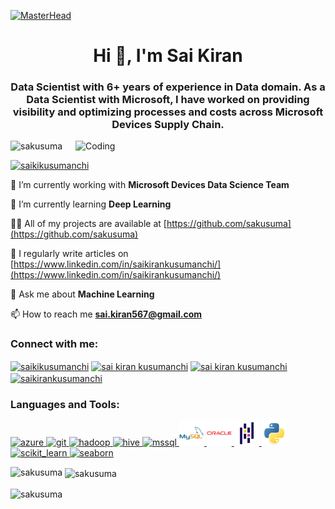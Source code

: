 [![MasterHead](https://media-exp1.licdn.com/dms/image/C5616AQGfd6NXNmHSog/profile-displaybackgroundimage-shrink_350_1400/0/1604135532551?e=1667433600&v=beta&t=_D6kgIqS_38mKJYJ0q83oZlKwf6KyDPA2rcqYcAwzDM)](https://www.linkedin.com/in/saikirankusumanchi/)
<h1 align="center">Hi 👋, I'm Sai Kiran</h1>
<h3 align="center">Data Scientist with 6+ years of experience in Data domain. As a Data Scientist with Microsoft, I have worked on providing visibility and optimizing processes and costs across Microsoft Devices Supply Chain.</h3>

<img align="right" alt="Coding" width="400" src="https://rpg.ifi.uzh.ch/img/projects/learning/deepLearning.gif">
<p align="left"> <img src="https://komarev.com/ghpvc/?username=sakusuma&label=Profile%20views&color=0e75b6&style=flat" alt="sakusuma" /> </p>

<p align="left"> <a href="https://twitter.com/saikikusumanchi" target="blank"><img src="https://img.shields.io/twitter/follow/saikikusumanchi?logo=twitter&style=for-the-badge" alt="saikikusumanchi" /></a> </p>

🔭 I’m currently working with **Microsoft Devices Data Science Team**

🌱 I’m currently learning **Deep Learning**

👨‍💻 All of my projects are available at [https://github.com/sakusuma](https://github.com/sakusuma)

📝 I regularly write articles on [https://www.linkedin.com/in/saikirankusumanchi/](https://www.linkedin.com/in/saikirankusumanchi/)

💬 Ask me about **Machine Learning**

📫 How to reach me **sai.kiran567@gmail.com**

<h3 align="left">Connect with me:</h3>
<p align="left">
<a href="https://twitter.com/saikikusumanchi" target="blank"><img align="center" src="https://raw.githubusercontent.com/rahuldkjain/github-profile-readme-generator/master/src/images/icons/Social/twitter.svg" alt="saikikusumanchi" height="30" width="40" /></a>
<a href="https://linkedin.com/in/sai kiran kusumanchi" target="blank"><img align="center" src="https://raw.githubusercontent.com/rahuldkjain/github-profile-readme-generator/master/src/images/icons/Social/linked-in-alt.svg" alt="sai kiran kusumanchi" height="30" width="40" /></a>
<a href="https://fb.com/sai kiran kusumanchi" target="blank"><img align="center" src="https://raw.githubusercontent.com/rahuldkjain/github-profile-readme-generator/master/src/images/icons/Social/facebook.svg" alt="sai kiran kusumanchi" height="30" width="40" /></a>
<a href="https://instagram.com/saikirankusumanchi" target="blank"><img align="center" src="https://raw.githubusercontent.com/rahuldkjain/github-profile-readme-generator/master/src/images/icons/Social/instagram.svg" alt="saikirankusumanchi" height="30" width="40" /></a>
</p>

<h3 align="left">Languages and Tools:</h3>
<p align="left"> <a href="https://azure.microsoft.com/en-in/" target="_blank" rel="noreferrer"> <img src="https://www.vectorlogo.zone/logos/microsoft_azure/microsoft_azure-icon.svg" alt="azure" width="40" height="40"/> </a> <a href="https://git-scm.com/" target="_blank" rel="noreferrer"> <img src="https://www.vectorlogo.zone/logos/git-scm/git-scm-icon.svg" alt="git" width="40" height="40"/> </a> <a href="https://hadoop.apache.org/" target="_blank" rel="noreferrer"> <img src="https://www.vectorlogo.zone/logos/apache_hadoop/apache_hadoop-icon.svg" alt="hadoop" width="40" height="40"/> </a> <a href="https://hive.apache.org/" target="_blank" rel="noreferrer"> <img src="https://www.vectorlogo.zone/logos/apache_hive/apache_hive-icon.svg" alt="hive" width="40" height="40"/> </a> <a href="https://www.microsoft.com/en-us/sql-server" target="_blank" rel="noreferrer"> <img src="https://www.svgrepo.com/show/303229/microsoft-sql-server-logo.svg" alt="mssql" width="40" height="40"/> </a> <a href="https://www.mysql.com/" target="_blank" rel="noreferrer"> <img src="https://raw.githubusercontent.com/devicons/devicon/master/icons/mysql/mysql-original-wordmark.svg" alt="mysql" width="40" height="40"/> </a> <a href="https://www.oracle.com/" target="_blank" rel="noreferrer"> <img src="https://raw.githubusercontent.com/devicons/devicon/master/icons/oracle/oracle-original.svg" alt="oracle" width="40" height="40"/> </a> <a href="https://pandas.pydata.org/" target="_blank" rel="noreferrer"> <img src="https://raw.githubusercontent.com/devicons/devicon/2ae2a900d2f041da66e950e4d48052658d850630/icons/pandas/pandas-original.svg" alt="pandas" width="40" height="40"/> </a> <a href="https://www.python.org" target="_blank" rel="noreferrer"> <img src="https://raw.githubusercontent.com/devicons/devicon/master/icons/python/python-original.svg" alt="python" width="40" height="40"/> </a> <a href="https://scikit-learn.org/" target="_blank" rel="noreferrer"> <img src="https://upload.wikimedia.org/wikipedia/commons/0/05/Scikit_learn_logo_small.svg" alt="scikit_learn" width="40" height="40"/> </a> <a href="https://seaborn.pydata.org/" target="_blank" rel="noreferrer"> <img src="https://seaborn.pydata.org/_images/logo-mark-lightbg.svg" alt="seaborn" width="40" height="40"/> </a> </p>

<p><img align="left" src="https://github-readme-stats.vercel.app/api/top-langs?username=sakusuma&show_icons=true&locale=en&layout=compact" alt="sakusuma" /></p>

<p>&nbsp;<img align="center" src="https://github-readme-stats.vercel.app/api?username=sakusuma&show_icons=true&locale=en" alt="sakusuma" /></p>

<p><img align="center" src="https://github-readme-streak-stats.herokuapp.com/?user=sakusuma&" alt="sakusuma" /></p>
